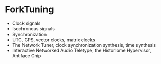ForkTuning
==========
* Clock signals
* Isochronous signals
* Synchronization
* UTC, GPS, vector clocks, matrix clocks
* The Network Tuner, clock synchronization synthesis, time synthesis
* Interactive Networked Audio Teletype, the Historiome Hypervisor, Antiface Chip

